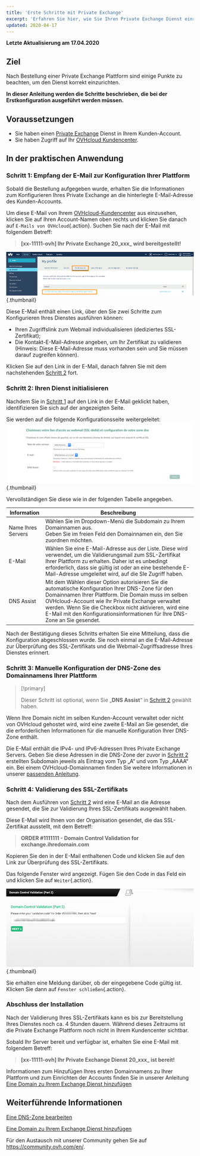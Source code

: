 ```yaml
---
title: 'Erste Schritte mit Private Exchange'
excerpt: 'Erfahren Sie hier, wie Sie Ihren Private Exchange Dienst einrichten'
updated: 2020-04-17
---
```


**Letzte Aktualisierung am 17.04.2020**

## Ziel

Nach Bestellung einer Private Exchange Plattform sind einige Punkte zu beachten, um den Dienst korrekt einzurichten. 

**In dieser Anleitung werden die Schritte beschrieben, die bei der Erstkonfiguration ausgeführt werden müssen.**

## Voraussetzungen

- Sie haben einen [Private Exchange](https://www.ovhcloud.com/de/emails/private-exchange/) Dienst in Ihrem Kunden-Account.
- Sie haben Zugriff auf Ihr [OVHcloud Kundencenter](https://www.ovh.com/auth/?action=gotomanager&from=https://www.ovh.de/&ovhSubsidiary=de).

## In der praktischen Anwendung

### Schritt 1: Empfang der E-Mail zur Konfiguration Ihrer Plattform

Sobald die Bestellung aufgegeben wurde, erhalten Sie die Informationen zum Konfigurieren Ihres Private Exchange an die hinterlegte E-Mail-Adresse des Kunden-Accounts.

Um diese E-Mail von Ihrem [OVHcloud-Kundencenter](https://www.ovh.com/auth/?action=gotomanager&from=https://www.ovh.de/&ovhSubsidiary=de) aus einzusehen, klicken Sie auf Ihren Account-Namen oben rechts und klicken Sie danach auf `E-Mails von OVHcloud`{.action}. Suchen Sie nach der E-Mail mit folgendem Betreff:

> **\[xx-11111-ovh] Ihr Private Exchange 20_xxx_ wird bereitgestellt!**


![first-use-private-exchange](images/first-use-private-exchange-01.png){.thumbnail}

Diese E-Mail enthält einen Link, über den Sie zwei Schritte zum Konfigurieren Ihres Dienstes ausführen können:

- Ihren Zugriffslink zum Webmail individualisieren (dediziertes SSL-Zertifikat);
- Die Kontakt-E-Mail-Adresse angeben, um Ihr Zertifikat zu validieren (Hinweis: Diese E-Mail-Adresse muss vorhanden sein und Sie müssen darauf zugreifen können).

Klicken Sie auf den Link in der E-Mail, danach fahren Sie mit dem nachstehenden [Schritt 2](./#schritt-2-ihren-dienst-initialisieren) fort.

### Schritt 2: Ihren Dienst initialisieren

Nachdem Sie in [Schritt 1](./#schritt-1-empfang-der-email-zur-konfiguration-ihrer-plattform) auf den Link in der E-Mail geklickt haben, identifizieren Sie sich auf der angezeigten Seite.

Sie werden auf die folgende Konfigurationsseite weitergeleitet:
![first-use-private-exchange](images/first-use-private-exchange-02.png){.thumbnail}

Vervollständigen Sie diese wie in der folgenden Tabelle angegeben.

| Information          	| Beschreibung                                                                                                                                                                                                                             	|
|----------------------	|-----------------------------------------------------------------------------------------------------------------------------------------------------------------------------------------------------------------------------------------	|
| Name Ihres Servers 	| Wählen Sie im Dropdown-Menü die Subdomain zu Ihrem Domainnamen aus. <br> Geben Sie im freien Feld den Domainnamen ein, den Sie zuordnen möchten.                                                                   	|
| E-Mail               	| Wählen Sie eine E-Mail-Adresse aus der Liste. Diese wird verwendet, um die Validierungsmail zum SSL-Zertifikat Ihrer Plattform zu erhalten. Daher ist es unbedingt erforderlich, dass sie gültig ist oder an eine bestehende E-Mail-Adresse umgeleitet wird, auf die SIe Zugriff haben.
| DNS Assist           	| Mit dem Wählen dieser Option autorisieren Sie die automatische Konfiguration Ihrer DNS-Zone für den Domainnamen Ihrer Plattform. Die Domain muss im selben OVHcloud-Account wie Ihr Private Exchange verwaltet werden. Wenn Sie die Checkbox nicht aktivieren, wird eine E-Mail mit den Konfigurationsinformationen für Ihre DNS-Zone an Sie gesendet. 	|

Nach der Bestätigung dieses Schritts erhalten Sie eine Mitteilung, dass die Konfiguration abgeschlossen wurde. Sie noch einmal an die E-Mail-Adresse zur Überprüfung des SSL-Zertifikats und die Webmail-Zugriffsadresse Ihres Dienstes erinnert.

### Schritt 3: Manuelle Konfiguration der DNS-Zone des Domainnamens Ihrer Plattform

> [!primary]
>
> Dieser Schritt ist optional, wenn Sie „**DNS Assist**“ in [Schritt 2](./#schritt-2-ihren-dienst-initialisieren) gewählt haben.
> 

Wenn Ihre Domain nicht im selben Kunden-Account verwaltet oder nicht von OVHcloud gehostet wird, wird eine zweite E-Mail an Sie gesendet, die die erforderlichen Informationen für die manuelle Konfiguration Ihrer DNS-Zone enthält.

Die E-Mail enthält die IPv4- und IPv6-Adressen Ihres Private Exchange Servers. Geben Sie diese Adressen in die DNS-Zone der zuvor in [Schritt 2](./#schritt-2-ihren-dienst-initialisieren) erstellten Subdomain jeweils als Eintrag vom Typ „A“ und vom Typ „AAAA“ ein. Bei einem OVHcloud-Domainnamen finden Sie weitere Informationen in unserer [passenden Anleitung](/pages/web/domains/dns_zone_edit).


### Schritt 4: Validierung des SSL-Zertifikats

Nach dem Ausführen von [Schritt 2](./#schritt-2-ihren-dienst-initialisieren) wird eine E-Mail an die Adresse gesendet, die Sie zur Validierung Ihres SSL-Zertifikats ausgewählt haben.

Diese E-Mail wird Ihnen von der Organisation gesendet, die das SSL-Zertifikat ausstellt, mit dem Betreff:

> **ORDER #1111111 - Domain Control Validation for exchange.ihredomain.com**

Kopieren Sie den in der E-Mail enthaltenen Code und klicken Sie auf den Link zur Überprüfung des SSL-Zertifikats.

Das folgende Fenster wird angezeigt. Fügen Sie den Code in das Feld ein und klicken Sie auf `Weiter`{.action}.

![first-use-private-exchange](images/first-use-private-exchange-03.png){.thumbnail}

Sie erhalten eine Meldung darüber, ob der eingegebene Code gültig ist. Klicken Sie dann auf `Fenster schließen`{.action}.

### Abschluss der Installation

Nach der Validierung Ihres SSL-Zertifikats kann es bis zur Bereitstellung Ihres Dienstes noch ca. 4 Stunden dauern. Während dieses Zeitraums ist die Private Exchange Plattform noch nicht in Ihrem Kundencenter sichtbar.

Sobald Ihr Server bereit und verfügbar ist, erhalten Sie eine E-Mail mit folgendem Betreff:

> **\[xx-11111-ovh] Ihr Private Exchange Dienst 20_xxx_ ist bereit!**

Informationen zum Hinzufügen Ihres ersten Domainnamens zu Ihrer Plattform und zum Einrichten der Accounts finden Sie in unserer Anleitung [Eine Domain zu Ihrem Exchange Dienst hinzufügen](/pages/web/microsoft-collaborative-solutions/exchange_adding_domain) 

## Weiterführende Informationen

[Eine DNS-Zone bearbeiten](/pages/web/domains/dns_zone_edit)

[Eine Domain zu Ihrem Exchange Dienst hinzufügen](/pages/web/microsoft-collaborative-solutions/exchange_adding_domain) 

Für den Austausch mit unserer Community gehen Sie auf <https://community.ovh.com/en/>.
